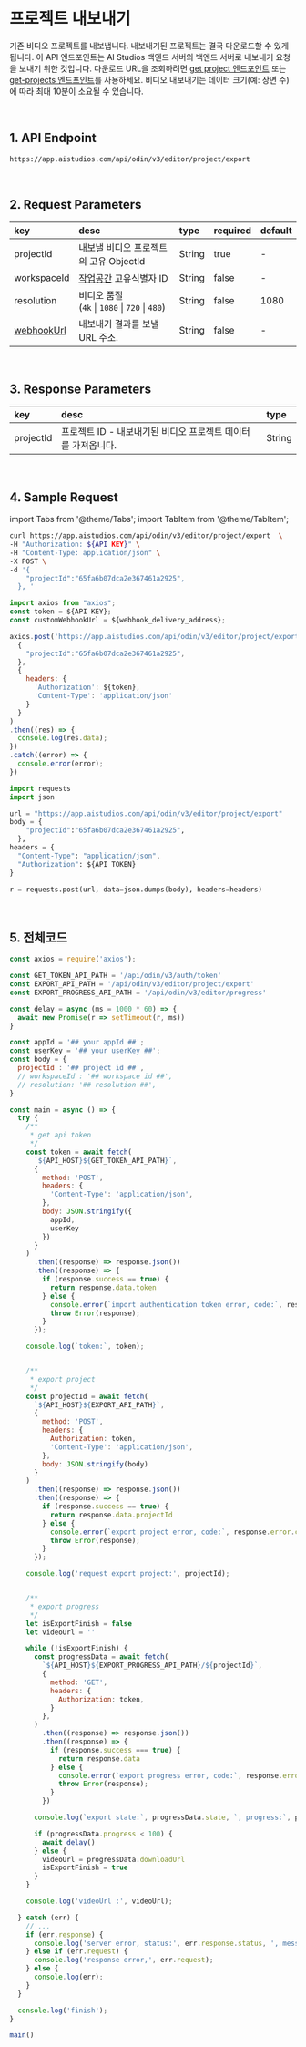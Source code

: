 # 프로젝트 내보내기

기존 비디오 프로젝트를 내보냅니다. 내보내기된 프로젝트는 결국 다운로드할 수 있게 됩니다. 이 API 엔드포인트는 AI Studios 백엔드 서버의 백엔드 서버로 내보내기 요청을 보내기 위한 것입니다. 다운로드 URL을 조회하려면 [get project 엔드포인트](../reference/get-project.md) 또는 [get-projects 엔드포인트](../reference/get-projects.md)를 사용하세요. 비디오 내보내기는 데이터 크기(예: 장면 수)에 따라 최대 10분이 소요될 수 있습니다.

<br/>

## 1. API Endpoint

```http
https://app.aistudios.com/api/odin/v3/editor/project/export
```

<br/>

## 2. Request Parameters

| key | desc | type | required | default |
| :--- | :--- | :--- | :--- | :--- |
| projectId | 내보낼 비디오 프로젝트의 고유 ObjectId | String | true | - |
| workspaceId | [작업공간](./workspaces) 고유식별자 ID | String | false | - |
| resolution | 비디오 품질 <br />(`4k` \| `1080` \| `720` \| `480`) | String | false | 1080 |
| [webhookUrl](../reference/webhook) | 내보내기 결과를 보낼 URL 주소. | String | false | - |

<br/>

## 3. Response Parameters

| key | desc | type |
| :--- | :--- | :--- |
| projectId | 프로젝트 ID - 내보내기된 비디오 프로젝트 데이터를 가져옵니다. | String |

<br/>


## 4. Sample Request

import Tabs from '@theme/Tabs';
import TabItem from '@theme/TabItem';

<Tabs>
<TabItem value="curl" label="cURL">

```bash
curl https://app.aistudios.com/api/odin/v3/editor/project/export  \
-H "Authorization: ${API KEY}" \
-H "Content-Type: application/json" \
-X POST \
-d '{
    "projectId":"65fa6b07dca2e367461a2925",
  }, '
```

</TabItem>
<TabItem value="js" label="Node.js">

```js
import axios from "axios";
const token = ${API KEY};
const customWebhookUrl = ${webhook_delivery_address};

axios.post('https://app.aistudios.com/api/odin/v3/editor/project/export',
  {
    "projectId":"65fa6b07dca2e367461a2925",
  },
  {
    headers: {
      'Authorization': ${token},
      'Content-Type': 'application/json'
    }
  }
)
.then((res) => {
  console.log(res.data);
})
.catch((error) => {
  console.error(error);
})
```

</TabItem>
<TabItem value="py" label="Python">

```py
import requests
import json

url = "https://app.aistudios.com/api/odin/v3/editor/project/export"
body = {
    "projectId":"65fa6b07dca2e367461a2925",
  },
headers = {
  "Content-Type": "application/json",
  "Authorization": ${API TOKEN}
}

r = requests.post(url, data=json.dumps(body), headers=headers)
```

</TabItem>
</Tabs>

<br />

## 5. 전체코드
```javascript
const axios = require('axios');

const GET_TOKEN_API_PATH = '/api/odin/v3/auth/token'
const EXPORT_API_PATH = '/api/odin/v3/editor/project/export'
const EXPORT_PROGRESS_API_PATH = '/api/odin/v3/editor/progress'

const delay = async (ms = 1000 * 60) => {
  await new Promise(r => setTimeout(r, ms))
}

const appId = '## your appId ##';
const userKey = '## your userKey ##';
const body = {
  projectId : '## project id ##',
  // workspaceId : '## workspace id ##',
  // resolution: '## resolution ##',
}

const main = async () => {
  try {
    /**
     * get api token
     */
    const token = await fetch(
      `${API_HOST}${GET_TOKEN_API_PATH}`,
      {
        method: 'POST',
        headers: {
          'Content-Type': 'application/json',
        },
        body: JSON.stringify({
          appId,
          userKey
        })
      }
    )
      .then((response) => response.json())
      .then((response) => {
        if (response.success == true) {
          return response.data.token
        } else {
          console.error(`import authentication token error, code:`, response.error.code, `, msg:`, response.error.msg);
          throw Error(response);
        }
      });

    console.log(`token:`, token);


    /**
     * export project
     */
    const projectId = await fetch(
      `${API_HOST}${EXPORT_API_PATH}`,
      {
        method: 'POST',
        headers: {
          Authorization: token,
          'Content-Type': 'application/json',
        },
        body: JSON.stringify(body)
      }
    )
      .then((response) => response.json())
      .then((response) => {
        if (response.success == true) {
          return response.data.projectId
        } else {
          console.error(`export project error, code:`, response.error.code, `, msg:`, response.error.msg);
          throw Error(response);
        }
      });

    console.log('request export project:', projectId);


    /**
     * export progress
     */
    let isExportFinish = false
    let videoUrl = ''

    while (!isExportFinish) {
      const progressData = await fetch(
        `${API_HOST}${EXPORT_PROGRESS_API_PATH}/${projectId}`,
        {
          method: 'GET',
          headers: {
            Authorization: token,
          }
        },
      )
        .then((response) => response.json())
        .then((response) => {
          if (response.success === true) {
            return response.data
          } else {
            console.error(`export progress error, code:`, response.error.code, `, msg:`, response.error.msg);
            throw Error(response);
          }
        })

      console.log(`export state:`, progressData.state, `, progress:`, progressData.progress)

      if (progressData.progress < 100) {
        await delay()
      } else {
        videoUrl = progressData.downloadUrl
        isExportFinish = true
      }
    }

    console.log('videoUrl :', videoUrl);

  } catch (err) {
    // ...
    if (err.response) {
      console.log('server error, status:', err.response.status, ', message', err.response.data);
    } else if (err.request) {
      console.log('response error,', err.request);
    } else {
      console.log(err);
    }
  }

  console.log('finish');
}

main()
```